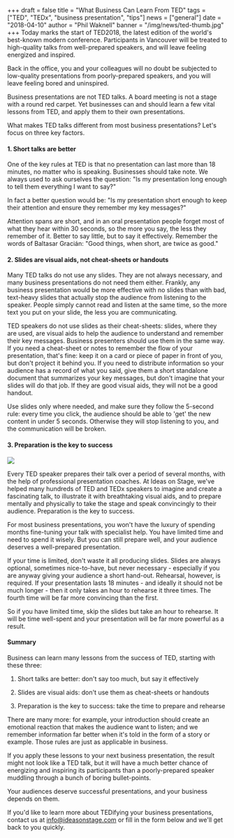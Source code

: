 +++
draft = false
title = "What Business Can Learn From TED"
tags = ["TED", "TEDx", "business presentation", "tips"]
news = ["general"]
date = "2018-04-10"
author = "Phil Waknell"
banner = "/img/news/ted-thumb.jpg"
+++
Today marks the start of TED2018, the latest edition of the world's best-known modern conference. Participants in Vancouver will be treated to high-quality talks from well-prepared speakers, and will leave feeling energized and inspired.


Back in the office, you and your colleagues will no doubt be subjected to low-quality presentations from poorly-prepared speakers, and you will leave feeling bored and uninspired.


Business presentations are not TED talks. A board meeting is not a stage with a round red carpet. Yet businesses can and should learn a few vital lessons from TED, and apply them to their own presentations. 

What makes TED talks different from most business presentations? Let's focus on three key factors.


#### 1. Short talks are better


One of the key rules at TED is that no presentation can last more than 18 minutes, no matter who is speaking. Businesses should take note. We always used to ask ourselves the question: "Is my presentation long enough to tell them everything I want to say?" 


In fact a better question would be: "Is my presentation short enough to keep their attention and ensure they remember my key messages?"


Attention spans are short, and in an oral presentation people forget most of what they hear within 30 seconds, so the more you say, the less they remember of it. Better to say little, but to say it effectively. Remember the words of Baltasar Gracián: "Good things, when short, are twice as good."


#### 2. Slides are visual aids, not cheat-sheets or handouts


Many TED talks do not use any slides. They are not always necessary, and many business presentations do not need them either. Frankly, any business presentation would be more effective with no slides than with bad, text-heavy slides that actually stop the audience from listening to the speaker. People simply cannot read and listen at the same time, so the more text you put on your slide, the less you are communicating.


TED speakers do not use slides as their cheat-sheets: slides, where they are used, are visual aids to help the audience to understand and remember their key messages. Business presenters should use them in the same way. If you need a cheat-sheet or notes to remember the flow of your presentation, that's fine: keep it on a card or piece of paper in front of you, but don't project it behind you. If you need to distribute information so your audience has a record of what you said, give them a short standalone document that summarizes your key messages, but don't imagine that your slides will do that job. If they are good visual aids, they will not be a good handout.


Use slides only where needed, and make sure they follow the 5-second rule: every time you click, the audience should be able to 'get' the new content in under 5 seconds. Otherwise they will stop listening to you, and the communication will be broken.

#### 3. Preparation is the key to success


![](/img/news/38190882345_9319f0e2e1_o.jpg)

Every TED speaker prepares their talk over a period of several months, with the help of professional presentation coaches. At Ideas on Stage, we've helped many hundreds of TED and TEDx speakers to imagine and create a fascinating talk, to illustrate it with breathtaking visual aids, and to prepare mentally and physically to take the stage and speak convincingly to their audience. Preparation is the key to success.


For most business presentations, you won't have the luxury of spending months fine-tuning your talk with specialist help. You have limited time and need to spend it wisely. But you can still prepare well, and your audience deserves a well-prepared presentation.


If your time is limited, don't waste it all producing slides. Slides are always optional, sometimes nice-to-have, but never necessary - especially if you are anyway giving your audience a short hand-out. Rehearsal, however, is required. If your presentation lasts 18 minutes - and ideally it should not be much longer - then it only takes an hour to rehearse it three times. The fourth time will be far more convincing than the first.

So if you have limited time, skip the slides but take an hour to rehearse. It will be time well-spent and your presentation will be far more powerful as a result.



#### Summary



Business can learn many lessons from the success of TED, starting with these three:



1.	Short talks are better: don't say too much, but say it effectively

2.	Slides are visual aids: don't use them as cheat-sheets or handouts

3.	Preparation is the key to success: take the time to prepare and rehearse



There are many more: for example, your introduction should create an emotional reaction that makes the audience want to listen; and we remember information far better when it's told in the form of a story or example. Those rules are just as applicable in business.



If you apply these lessons to your next business presentation, the result might not look like a TED talk, but it will have a much better chance of energizing and inspiring its participants than a poorly-prepared speaker muddling through a bunch of boring bullet-points.



Your audiences deserve successful presentations, and your business depends on them.



If you'd like to learn more about TEDifying your business presentations, contact us at [info@ideasonstage.com](info@ideasonstage.com) or fill in the form below and we'll get back to you quickly.
